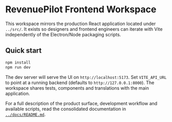 # RevenuePilot Frontend Workspace

This workspace mirrors the production React application located under
`../src/`. It exists so designers and frontend engineers can iterate with
Vite independently of the Electron/Node packaging scripts.

## Quick start

```bash
npm install
npm run dev
```

The dev server will serve the UI on `http://localhost:5173`. Set
`VITE_API_URL` to point at a running backend (defaults to
`http://127.0.0.1:8000`). The workspace shares tests, components and
translations with the main application.

For a full description of the product surface, development workflow and
available scripts, read the consolidated documentation in
[`../docs/README.md`](../docs/README.md).
